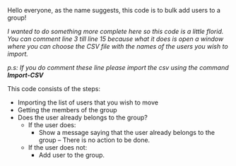 <p> Hello everyone, as the name suggests, this code is to bulk add users to a group!</p>
<p><em>I wanted to do something more complete here so this code is a little florid. You can comment line 3 till line 15 because what it does is open a window where you can choose the CSV file with the names of the users you wish to import.</em></p>
<p><em>p.s: If you do comment these line please import the csv using the command <strong>Import-CSV</strong></em></p>

<p>This code consists of the steps:
    <ul>
        <li>Importing the list of users that you wish to move</li>
        <li>Getting the members of the group</li>
        <li>Does the user already belongs to the group?
            <ul>
                <li>If the user does:
                    <ul>
                        <li>Show a message saying that the user already belongs to the group – There is no action to be done.</li>
                    </ul>
                </li>
                <li>If the user does not:
                    <ul>
                        <li>Add user to the group.</li>
                    </ul>
                </li>
            </ul>
        </li>
    </ul>
</p>

